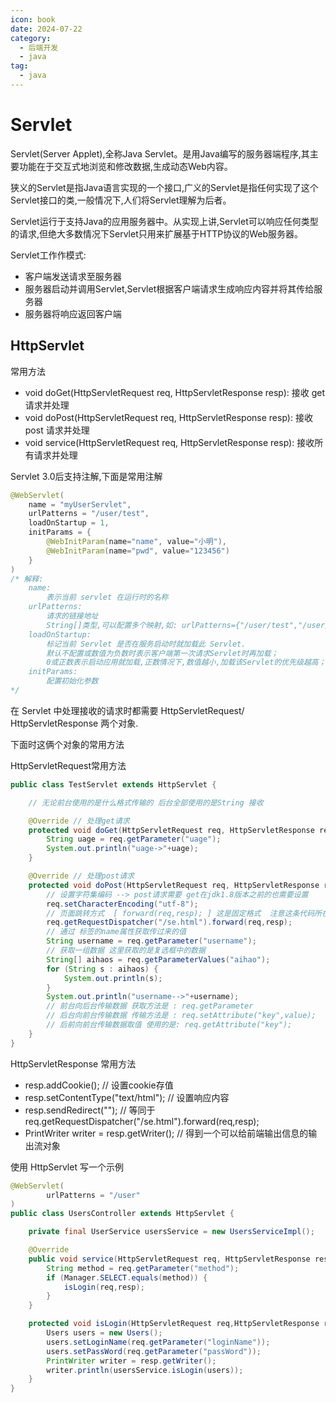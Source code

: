 ```yaml
---
icon: book
date: 2024-07-22
category:
  - 后端开发
  - java
tag:
  - java
---
```

# Servlet
Servlet(Server Applet),全称Java Servlet。是⽤Java编写的服务器端程序,其主要功能在于交互式地浏览和修改数据,生成动态Web内容。

狭义的Servlet是指Java语言实现的一个接口,广义的Servlet是指任何实现了这个Servlet接口的类,一般情况下,人们将Servlet理解为后者。

Servlet运行于支持Java的应用服务器中。从实现上讲,Servlet可以响应任何类型的请求,但绝大多数情况下Servlet只用来扩展基于HTTP协议的Web服务器。

Servlet工作作模式:
- 客户端发送请求至服务器
- 服务器启动并调用Servlet,Servlet根据客户端请求生成响应内容并将其传给服务器
- 服务器将响应返回客户端
    

## HttpServlet
常用方法

- void doGet(HttpServletRequest req, HttpServletResponse resp): 接收 get 请求并处理
- void doPost(HttpServletRequest req, HttpServletResponse resp): 接收 post  请求并处理
- void service(HttpServletRequest req, HttpServletResponse resp): 接收所有请求并处理

Servlet 3.0后支持注解,下面是常用注解
```Java
@WebServlet(
    name = "myUserServlet",
    urlPatterns = "/user/test",
    loadOnStartup = 1, 
    initParams = {
        @WebInitParam(name="name", value="⼩明"),
        @WebInitParam(name="pwd", value="123456")
    }
)
/* 解释: 
    name:  
        表示当前 servlet 在运行时的名称
    urlPatterns: 
        请求的链接地址
        String[]类型,可以配置多个映射,如: urlPatterns={"/user/test","/user/example"} 
    loadOnStartup: 
        标记当前 Servlet 是否在服务启动时就加载此 Servlet.
        默认不配置或数值为负数时表示客户端第一次请求Servlet时再加载；
        0或正数表示启动应用就加载,正数情况下,数值越小,加载该Servlet的优先级越高；
    initParams: 
        配置初始化参数
*/
```

在 Servlet 中处理接收的请求时都需要 HttpServletRequest/ HttpServletResponse 两个对象. 

下面时这俩个对象的常用方法

HttpServletRequest常用方法
```java
public class TestServlet extends HttpServlet {

    // 无论前台使用的是什么格式传输的 后台全部使用的是String 接收

    @Override // 处理get请求
    protected void doGet(HttpServletRequest req, HttpServletResponse resp) throws ServletException, IOException {
        String uage = req.getParameter("uage");
        System.out.println("uage->"+uage);
    }

    @Override // 处理post请求
    protected void doPost(HttpServletRequest req, HttpServletResponse resp) throws ServletException, IOException {
        // 设置字符集编码 --> post请求需要 get在jdk1.8版本之前的也需要设置
        req.setCharacterEncoding("utf-8");
        // 页面跳转方式  [ forward(req,resp); ] 这是固定格式  注意这条代码所在位置会影响下面获取后的页面反馈
        req.getRequestDispatcher("/se.html").forward(req,resp);
        // 通过 标签的name属性获取传过来的值
        String username = req.getParameter("username");
        // 获取一组数据 这里获取的是复选框中的数据
        String[] aihaos = req.getParameterValues("aihao");
        for (String s : aihaos) {
            System.out.println(s);
        }
        System.out.println("username-->"+username);
        // 前台向后台传输数据 获取方法是 : req.getParameter
        // 后台向前台传输数据 传输方法是 : req.setAttribute("key",value);
        // 后前向前台传输数据取值 使用的是: req.getAttribute("key");
    }
}
```

HttpServletResponse 常用方法

- resp.addCookie(); //  设置cookie存值
- resp.setContentType("text/html"); //  设置响应内容
- resp.sendRedirect(""); // 等同于 req.getRequestDispatcher("/se.html").forward(req,resp);
- PrintWriter writer = resp.getWriter(); // 得到一个可以给前端输出信息的输出流对象



使用 HttpServlet 写一个示例

```java
@WebServlet(
        urlPatterns = "/user"
)
public class UsersController extends HttpServlet {

    private final UserService usersService = new UsersServiceImpl();

    @Override
    public void service(HttpServletRequest req, HttpServletResponse resp) throws IOException {
        String method = req.getParameter("method");
        if (Manager.SELECT.equals(method)) {
            isLogin(req,resp);
        }
    }

    protected void isLogin(HttpServletRequest req,HttpServletResponse resp) throws IOException {
        Users users = new Users();
        users.setLoginName(req.getParameter("loginName"));
        users.setPassWord(req.getParameter("passWord"));
        PrintWriter writer = resp.getWriter();
        writer.println(usersService.isLogin(users));
    }
}
```
